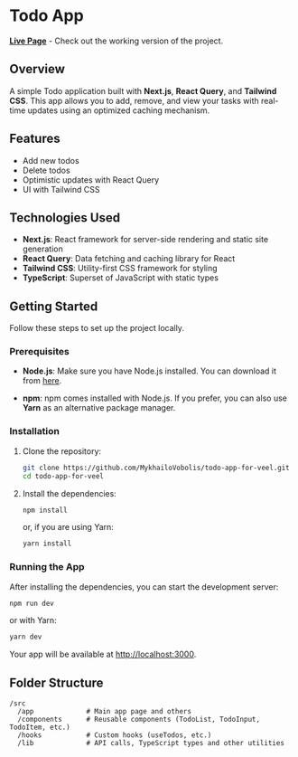 # Todo App

[**Live Page**](https://todo-app-for-veel.vercel.app) - Check out the working version of the project.

## Overview

A simple Todo application built with **Next.js**, **React Query**, and **Tailwind CSS**. This app allows you to add, remove, and view your tasks with real-time updates using an optimized caching mechanism.

## Features

- Add new todos
- Delete todos
- Optimistic updates with React Query
- UI with Tailwind CSS

## Technologies Used

- **Next.js**: React framework for server-side rendering and static site generation
- **React Query**: Data fetching and caching library for React
- **Tailwind CSS**: Utility-first CSS framework for styling
- **TypeScript**: Superset of JavaScript with static types

## Getting Started

Follow these steps to set up the project locally.

### Prerequisites

- **Node.js**: Make sure you have Node.js installed. You can download it from [here](https://nodejs.org/).

- **npm**: npm comes installed with Node.js. If you prefer, you can also use **Yarn** as an alternative package manager.

### Installation

1. Clone the repository:

   ```bash
   git clone https://github.com/MykhailoVobolis/todo-app-for-veel.git
   cd todo-app-for-veel
   ```

2. Install the dependencies:

   ```bash
   npm install
   ```

   or, if you are using Yarn:

   ```bash
   yarn install
   ```

### Running the App

After installing the dependencies, you can start the development server:

```bash
npm run dev
```

or with Yarn:

```bash
yarn dev
```

Your app will be available at [http://localhost:3000](http://localhost:3000).

## Folder Structure

```
/src
  /app             # Main app page and others
  /components      # Reusable components (TodoList, TodoInput, TodoItem, etc.)
  /hooks           # Custom hooks (useTodos, etc.)
  /lib             # API calls, TypeScript types and other utilities
```
